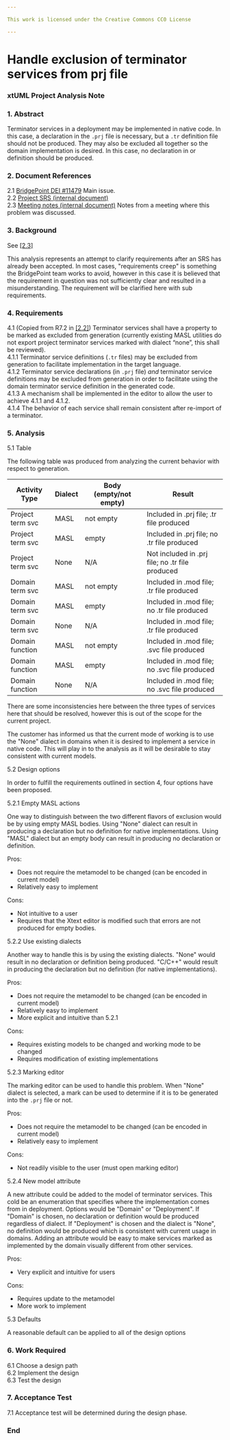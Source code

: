 ```yaml
---

This work is licensed under the Creative Commons CC0 License

---
```


# Handle exclusion of terminator services from prj file
### xtUML Project Analysis Note

### 1. Abstract

Terminator services in a deployment may be implemented in native code. In this
case, a declaration in the `.prj` file is necessary, but a `.tr` definition file
should not be produced. They may also be excluded all together so the domain
implementation is desired. In this case, no declaration in or definition should
be produced.

### 2. Document References

<a id="2.1"></a>2.1 [BridgePoint DEI #11479](https://support.onefact.net/issues/11479) Main issue.  
<a id="2.2"></a>2.2 [Project SRS (internal document)](https://docs.google.com/document/d/14eUh9kFz_i3o7cYbi_L1BQ7EAxrAq38806vm3PkcnJ8/edit)  
<a id="2.3"></a>2.3 [Meeting notes (internal document)](https://docs.google.com/document/d/1msovMg3UwOr9uxk0XTkLUDjKfU2lJV7uKT5FHIEapkg/edit) Notes from a meeting where this problem was discussed.  

### 3. Background

See [[2.3]](#2.3)

This analysis represents an attempt to clarify requirements after an SRS has
already been accepted. In most cases, "requirements creep" is something the
BridgePoint team works to avoid, however in this case it is believed that the
requirement in question was not sufficiently clear and resulted in a
misunderstanding. The requirement will be clarified here with sub requirements.

### 4. Requirements

4.1 (Copied from R7.2 in [[2.2]](#2.2)) Terminator services shall have a
property to be marked as excluded from generation (currently existing MASL
utilities do not export project terminator services marked with dialect “none”,
this shall be reviewed).  
4.1.1 Terminator service definitions (`.tr` files) may be excluded from
generation to facilitate implementation in the target language.  
4.1.2 Terminator service declarations (in `.prj` file) _and_ terminator service
definitions may be excluded from generation in order to facilitate using the
domain terminator service definition in the generated code.  
4.1.3 A mechanism shall be implemented in the editor to allow the user to
achieve 4.1.1 and 4.1.2.  
4.1.4 The behavior of each service shall remain consistent after re-import of a
terminator.  

### 5. Analysis

5.1 Table

The following table was produced from analyzing the current behavior with
respect to generation.

| Activity Type    | Dialect  | Body (empty/not empty)  | Result                                          |
|------------------|----------|-------------------------|-------------------------------------------------|
| Project term svc | MASL     | not empty               | Included in .prj file; .tr file produced        |
| Project term svc | MASL     | empty                   | Included in .prj file; no .tr file produced     |
| Project term svc | None     | N/A                     | Not included in .prj file; no .tr file produced |
| Domain term svc  | MASL     | not empty               | Included in .mod file; .tr file produced        |
| Domain term svc  | MASL     | empty                   | Included in .mod file; no .tr file produced     |
| Domain term svc  | None     | N/A                     | Included in .mod file; .tr file produced        |
| Domain function  | MASL     | not empty               | Included in .mod file; .svc file produced       |
| Domain function  | MASL     | empty                   | Included in .mod file; no .svc file produced    |
| Domain function  | None     | N/A                     | Included in .mod file; no .svc file produced    |

There are some inconsistencies here between the three types of services here
that should be resolved, however this is out of the scope for the current
project.

The customer has informed us that the current mode of working is to use the
"None" dialect in domains when it is desired to implement a service in native
code. This will play in to the analysis as it will be desirable to stay
consistent with current models.

5.2 Design options

In order to fulfill the requirements outlined in section 4, four options have
been proposed.

5.2.1 Empty MASL actions

One way to distinguish between the two different flavors of exclusion would be
by using empty MASL bodies. Using "None" dialect can result in producing a
declaration but no definition for native implementations. Using "MASL" dialect
but an empty body can result in producing no declaration or definition.

Pros:
- Does not require the metamodel to be changed (can be encoded in current model)  
- Relatively easy to implement  

Cons:
- Not intuitive to a user  
- Requires that the Xtext editor is modified such that errors are not produced
  for empty bodies.  

5.2.2 Use existing dialects

Another way to handle this is by using the existing dialects. "None" would
result in no declaration or definition being produced. "C/C++" would result in
producing the declaration but no definition (for native implementations).

Pros:
- Does not require the metamodel to be changed (can be encoded in current model)  
- Relatively easy to implement  
- More explicit and intuitive than 5.2.1  

Cons:
- Requires existing models to be changed and working mode to be changed  
- Requires modification of existing implementations  

5.2.3 Marking editor

The marking editor can be used to handle this problem. When "None" dialect is
selected, a mark can be used to determine if it is to be generated into the
`.prj` file or not.

Pros:
- Does not require the metamodel to be changed (can be encoded in current model)  
- Relatively easy to implement  

Cons:
- Not readily visible to the user (must open marking editor)  

5.2.4 New model attribute

A new attribute could be added to the model of terminator services. This cold be
an enumeration that specifies where the implementation comes from in deployment.
Options would be "Domain" or "Deployment". If "Domain" is chosen, no declaration
or definition would be produced regardless of dialect. If "Deployment" is chosen
and the dialect is "None", no definition would be produced which is consistent
with current usage in domains. Adding an attribute would be easy to make
services marked as implemented by the domain visually different from other
services.

Pros:
- Very explicit and intuitive for users  

Cons:
- Requires update to the metamodel  
- More work to implement  

5.3 Defaults

A reasonable default can be applied to all of the design options

### 6. Work Required

6.1 Choose a design path  
6.2 Implement the design  
6.3 Test the design  

### 7. Acceptance Test

7.1 Acceptance test will be determined during the design phase.

### End
